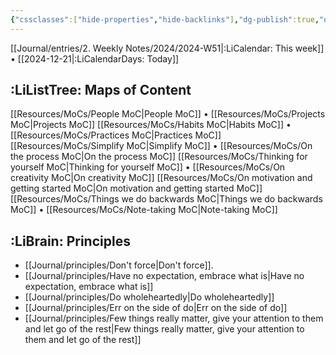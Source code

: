 ```yaml
---
{"cssclasses":["hide-properties","hide-backlinks"],"dg-publish":true,"dg-home":true,"dg-footer":true,"dg-footer-position":1,"permalink":"/home/","tags":["gardenEntry"],"dgPassFrontmatter":true,"updated":"2024-12-21T15:00:44.668+01:00"}
---
```


 [[Journal/entries/2. Weekly Notes/2024/2024-W51\|:LiCalendar: This week]] • [[2024-12-21\|:LiCalendarDays: Today]] 

## :LiListTree: Maps of Content
 [[Resources/MoCs/People MoC\|People MoC]] • [[Resources/MoCs/Projects MoC\|Projects MoC]] 
 [[Resources/MoCs/Habits MoC\|Habits MoC]] • [[Resources/MoCs/Practices MoC\|Practices MoC]] 
 [[Resources/MoCs/Simplify MoC\|Simplify MoC]] • [[Resources/MoCs/On the process MoC\|On the process MoC]]
 [[Resources/MoCs/Thinking for yourself MoC\|Thinking for yourself MoC]] • [[Resources/MoCs/On creativity MoC\|On creativity MoC]]
[[Resources/MoCs/On motivation and getting started MoC\|On motivation and getting started MoC]]
[[Resources/MoCs/Things we do backwards MoC\|Things we do backwards MoC]] • [[Resources/MoCs/Note-taking MoC\|Note-taking MoC]]

## :LiBrain: Principles
- [[Journal/principles/Don't force\|Don't force]]. 
- [[Journal/principles/Have no expectation, embrace what is\|Have no expectation, embrace what is]]
- [[Journal/principles/Do wholeheartedly\|Do wholeheartedly]]
- [[Journal/principles/Err on the side of do\|Err on the side of do]]
- [[Journal/principles/Few things really matter, give your attention to them and let go of the rest\|Few things really matter, give your attention to them and let go of the rest]]